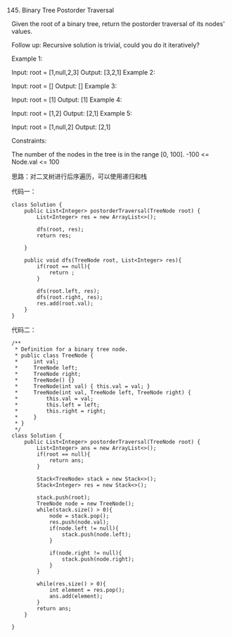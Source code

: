145. Binary Tree Postorder Traversal

Given the root of a binary tree, return the postorder traversal of its nodes' values.

Follow up: Recursive solution is trivial, could you do it iteratively?

 

Example 1:


Input: root = [1,null,2,3]
Output: [3,2,1]
Example 2:

Input: root = []
Output: []
Example 3:

Input: root = [1]
Output: [1]
Example 4:


Input: root = [1,2]
Output: [2,1]
Example 5:


Input: root = [1,null,2]
Output: [2,1]
 

Constraints:

The number of the nodes in the tree is in the range [0, 100].
-100 <= Node.val <= 100




思路：对二叉树进行后序遍历，可以使用递归和栈


代码一：
```
class Solution {
    public List<Integer> postorderTraversal(TreeNode root) {
        List<Integer> res = new ArrayList<>();
        
        dfs(root, res);
        return res;
        
    }
    
    public void dfs(TreeNode root, List<Integer> res){
        if(root == null){
            return ;
        }
        
        dfs(root.left, res);
        dfs(root.right, res);
        res.add(root.val);
    }
}
```



代码二：
```
/**
 * Definition for a binary tree node.
 * public class TreeNode {
 *     int val;
 *     TreeNode left;
 *     TreeNode right;
 *     TreeNode() {}
 *     TreeNode(int val) { this.val = val; }
 *     TreeNode(int val, TreeNode left, TreeNode right) {
 *         this.val = val;
 *         this.left = left;
 *         this.right = right;
 *     }
 * }
 */
class Solution {
    public List<Integer> postorderTraversal(TreeNode root) {
        List<Integer> ans = new ArrayList<>();
        if(root == null){
            return ans;
        }
        
        Stack<TreeNode> stack = new Stack<>();
        Stack<Integer> res = new Stack<>();
        
        stack.push(root);
        TreeNode node = new TreeNode();
        while(stack.size() > 0){
            node = stack.pop();
            res.push(node.val);
            if(node.left != null){
                stack.push(node.left);
            }
            
            if(node.right != null){
                stack.push(node.right);
            }
        }
        
        while(res.size() > 0){
            int element = res.pop();
            ans.add(element);
        }
        return ans;
    }
    
}
```